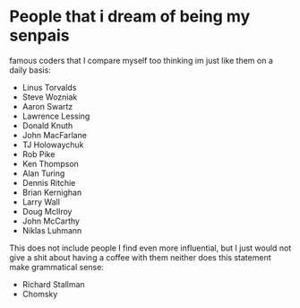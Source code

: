 # People that i dream of being my senpais
famous  coders that I compare myself too thinking im just like them on a daily basis:
* Linus Torvalds
* Steve Wozniak
* Aaron Swartz
* Lawrence Lessing
* Donald Knuth
* John MacFarlane
* TJ Holowaychuk
* Rob Pike
* Ken Thompson
* Alan Turing
* Dennis Ritchie
* Brian Kernighan
* Larry Wall
* Doug McIlroy
* John McCarthy
* Niklas Luhmann

This does not include people I find even more influential, but I just
would not give a shit about having a coffee with them neither does this statement make grammatical sense:

* Richard Stallman
* Chomsky
